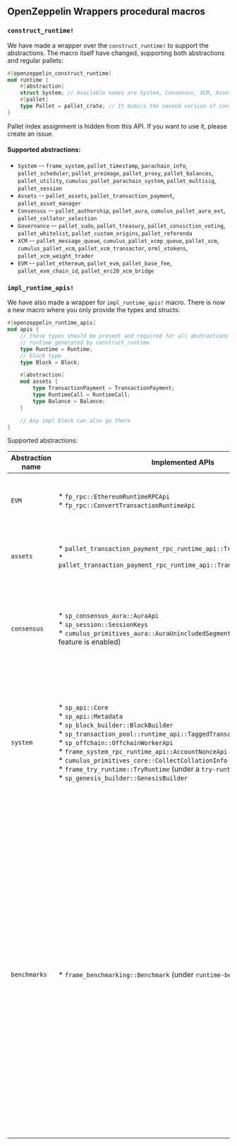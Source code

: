 ## OpenZeppelin Wrappers procedural macros

### `construct_runtime!`

We have made a wrapper over the `construct_runtime!` to support the abstractions. The macro itself have changed, supporting both abstractions and regular pallets:

```rust
#[openzeppelin_construct_runtime]
mod runtime {
    #[abstraction]
    struct System; // Available names are System, Consensus, XCM, Assets, Governance, EVM.
    #[pallet]
    type Pallet = pallet_crate; // It mimics the second version of construct runtime macro, but without the pallet_index assignment
}
```

Pallet index assignment is hidden from this API. If you want to use it, please create an issue.

#### Supported abstractions:

* `System` -- `frame_system`, `pallet_timestamp`, `parachain_info`, `pallet_scheduler`, `pallet_preimage`, `pallet_proxy`, `pallet_balances`, `pallet_utility`, `cumulus_pallet_parachain_system`, `pallet_multisig`, `pallet_session`
* `Assets` -- `pallet_assets`, `pallet_transaction_payment`, `pallet_asset_manager`
* `Consensus` -- `pallet_authorship`, `pallet_aura`, `cumulus_pallet_aura_ext`, `pallet_collator_selection`
* `Governance` -- `pallet_sudo`, `pallet_treasury`, `pallet_conviction_voting`, `pallet_whitelist`, `pallet_custom_origins`, `pallet_referenda`
* `XCM` -- `pallet_message_queue`, `cumulus_pallet_xcmp_queue`, `pallet_xcm`, `cumulus_pallet_xcm`, `pallet_xcm_transactor`, `orml_xtokens`, `pallet_xcm_weight_trader`
* `EVM` -- `pallet_ethereum`, `pallet_evm`, `pallet_base_fee`, `pallet_evm_chain_id`, `pallet_erc20_xcm_bridge`

### `impl_runtime_apis!`

We have also made a wrapper for `impl_runtime_apis!` macro. There is now a new macro where you only provide the types and structs:

```rust
#[openzeppelin_runtime_apis]
mod apis {
    // these types should be present and required for all abstractions
    // runtime generated by construct_runtime
    type Runtime = Runtime;
    // block type 
    type Block = Block;

    #[abstraction]
    mod assets {
        type TransactionPayment = TransactionPayment;
        type RuntimeCall = RuntimeCall;
        type Balance = Balance;
    }

    // Any impl block can also go there
}
```

Supported abstractions:

| Abstraction name | Implemented APIs | Required configs |
|---|---|---|
| `EVM` | * `fp_rpc::EthereumRuntimeRPCApi`<br>* `fp_rpc::ConvertTransactionRuntimeApi`  | * `RuntimeCall` -- runtime call generated by `construct_runtime` macro<br>* `Executive` -- `frame_executive::Executive` specification used by parachain system<br>* `Ethereum` -- `pallet_ethereum` pallet struct generated by `construct_runtime` macro |
| `assets` | * `pallet_transaction_payment_rpc_runtime_api::TransactionPaymentApi`<br>* `pallet_transaction_payment_rpc_runtime_api::TransactionPaymentCallApi` | * `TransactionPayment` -- `pallet_transaction_payment` struct pallet generated by `construct_runtime` macro<br> * `RuntimeCall` -- runtime call generated by `construct_runtime` macro<br> * `Balance` -- type used for balance specification (e.g. in `pallet_balances` config) |
| `consensus` | * `sp_consensus_aura::AuraApi`<br> * `sp_session::SessionKeys`<br> * `cumulus_primitives_aura::AuraUnincludedSegmentApi` (if `async-backing` feature is enabled) | * `SessionKeys` -- struct generated by `impl_opaque_keys` macro <br> * `Aura` -- `pallet_aura` struct pallet generated by `construct_runtime` macro (only if `async-backing` feature is not enabled)<br> * `SlotDuration` -- constant that is use for slot duration definition (only if `async-backing` feature is enabled)<br> * `ConsensusHook` -- type that is used in `cumulus_pallet_parachain_system::Config::ConsensusHook` (only if `async-backing` feature is enabled) |
| `system` |  * `sp_api::Core`<br> * `sp_api::Metadata`<br> * `sp_block_builder::BlockBuilder`<br> * `sp_transaction_pool::runtime_api::TaggedTransactionQueue` <br> * `sp_offchain::OffchainWorkerApi` <br> * `frame_system_rpc_runtime_api::AccountNonceApi` <br> * `cumulus_primitives_core::CollectCollationInfo` <br> * `frame_try_runtime::TryRuntime` (under a `try-runtime` feature) <br> * `sp_genesis_builder::GenesisBuilder` | * `Executive` -- `frame_executive::Executive` specification used by parachain system<br> * `System` -- `frame_system` pallet struct generated by `construct_runtime` macro<br> * `ParachainSystem` -- `cumulus_pallet_parachain_system` pallet struct generated by `construct_runtime` macro<br> * `RuntimeVersion` -- runtime version, generated by `sp_version::runtime_version`<br> * `AccountId` -- account id type that was specified in `frame_system::Config`<br> * `Nonce` -- nonce type that was specified in `frame_system::Config`<br> * `RuntimeGenesisConfig` -- type generated by `construct_runtime` macro.<br> * `RuntimeBlockWeights` -- type implementing `Get<BlockWeights>`, often built by `BlockWeights::builder`  |
| `benchmarks` |  * `frame_benchmarking::Benchmark` (under `runtime-benchmarks` feature) | * `Assets` -- `palet_assets` pallet struct generated by `construct_runtime` macro<br> * `AssetManager` -- `pallet_asset_manager` pallet struct generated by `construct_runtime` macro<br> * `AssetType` -- struct that describes foreign assets in XCM configuration (e.g. the one that was passed to `AssetType` field in `AssetsConfig`)<br> * `RuntimeOrigin` -- type generated by `construct_runtime` macro<br> * `RelayLocation` -- `Location` type pointing to the relaychain.<br> * `System` -- `frame_system` pallet struct generated by `construct_runtime` macro<br> * `ParachainSystem` -- `cumulus_pallet_parachain_system` pallet struct generated by `construct_runtime` macro<br> * `ExistentialDeposit` -- type that describes existential deposit (e.g. the one passed to `SystemConfig`)<br> * `AssetId` -- type that describes internal asset id (e.g `AssetId` passet to `AssetsConfig`)<br>  * `XCMConfig` -- struct that implements `xcm_executor::Config`. If you are using pallet abstractions it is generated by XCM abstraction and called `XcmExecutorConfig`<br> * `AccountId` -- account id type that was specified in `frame_system::Config`<br> * `Cents` -- constant that represents 1/100 of your native token.<br> * `FeeAssetId` -- type that describes an asset to pay XCM fees in. If you used an abstraction macro for XCM support, it was generated along the way and named `FeeAssetId`. <br> * `TransactionByteFee` -- type that describes fee per byte of data. If you used an abstraction macro for assets support it was generated with the same name.<br> * `Address` -- type that describes address format for describing accounts.</br> * `Balances` -- `pallet_balances` pallet struct generated by `construct_runtime` macro |
